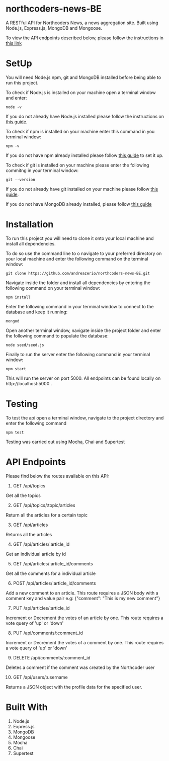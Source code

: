 # northcoders-news-BE

A RESTful API for Northcoders News, a news aggregation site. Built using Node.js, Express.js, MongoDB and Mongoose.

To view the API endpoints described below, please follow the instructions in [this link](https://az-northcoders-news-back-end.herokuapp.com/) 

# SetUp

You will need Node.js npm, git and MongoDB installed before being able to run this project.

To check if Node.js is installed on your machine open a terminal window and enter:

```node -v```

If you do not already have Node.js installed please follow the instructions on [this guide](https://nodejs.org/en/download/package-manager/).

To check if npm is installed on your machine enter this command in you terminal window: 

```npm -v```

If you do not have npm already installed please follow [this guide](https://www.npmjs.com/get-npm) to set it up.

To check if git is installed on your machine please enter the following commitng in your terminal window: 

```git --version```

If you do not already have git installed on your machine please follow [this guide](https://git-scm.com/).

If you do not have MongoDB already installed, please follow [this guide](https://docs.mongodb.com/manual/installation/)

# Installation

To run this project you will need to clone it onto your local machine and install all dependencies.

To do so use the command line to o navigate to your preferred directory on your local machine and enter the following command on the terminal window:

```git clone https://github.com/andreazerio/northcoders-news-BE.git```

Navigate inside the folder and install all dependencies by entering the following command on your terminal window: 

```npm install```

 Enter the following command in your terminal window to connect to the database and keep it running: 

```mongod```

Open another terminal window, navigate inside the project folder and enter the following command to populate the database: 

```node seed/seed.js```

Finally to run the server enter the following command in your terminal window: 

```npm start```

This will run the server on port 5000. All endpoints can be found locally on http://localhost:5000 .

# Testing

To test the api open a terminal window, navigate to the project directory and enter the following command

```npm test```

Testing was carried out using Mocha, Chai and Supertest

# API Endpoints

Please find below the routes available on this API:

1. GET /api/topics

Get all the topics

2. GET /api/topics/:topic/articles

Return all the articles for a certain topic

3. GET /api/articles

Returns all the articles

4. GET /api/articles/:article_id

Get an individual article by id

5. GET /api/articles/:article_id/comments

Get all the comments for a individual article

6. POST /api/articles/:article_id/comments

Add a new comment to an article. This route requires a JSON body with a comment key and value pair 
e.g: {"comment": "This is my new comment"}

7. PUT /api/articles/:article_id

Increment or Decrement the votes of an article by one. This route requires a vote query of 'up' or 'down' 


8. PUT /api/comments/:comment_id

Increment or Decrement the votes of a comment by one. This route requires a vote query of 'up' or 'down' 

9. DELETE /api/comments/:comment_id

Deletes a comment if the comment was created by the Northcoder user

10. GET /api/users/:username

Returns a JSON object with the profile data for the specified user.

# Built With

1. Node.js
2. Express.js
3. MongoDB
4. Mongoose
5. Mocha
6. Chai
7. Supertest

